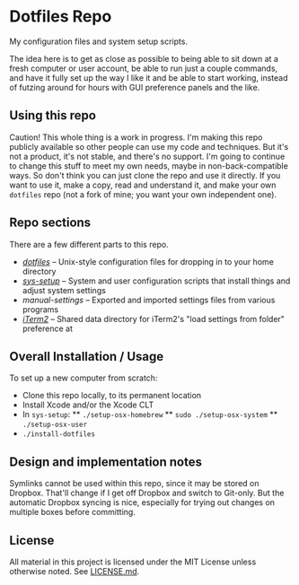 #  Dotfiles Repo  #

My configuration files and system setup scripts.

The idea here is to get as close as possible to being able to sit down at a fresh computer or user account, be able to run just a couple commands, and have it fully set up the way I like it and be able to start working, instead of futzing around for hours with GUI preference panels and the like.

##  Using this repo  ##

Caution! This whole thing is a work in progress. I'm making this repo publicly available so other people can use my code and techniques. But it's not a product, it's not stable, and there's no support. I'm going to continue to change this stuff to meet my own needs, maybe in non-back-compatible ways. So don't think you can just clone the repo and use it directly. If you want to use it, make a copy, read and understand it, and make your own `dotfiles` repo (not a fork of mine; you want your own independent one).

##  Repo sections  ##

There are a few different parts to this repo.

* [*dotfiles*](dotfiles/README.md) – Unix-style configuration files for dropping in to your home directory
* [*sys-setup*](sys-setup/README.md) – System and user configuration scripts that install things and adjust system settings
* *manual-settings* – Exported and imported settings files from various programs
* [*iTerm2*](iTerm2/README.md) – Shared data directory for iTerm2's "load settings from folder" preference at

##   Overall Installation / Usage   ##

To set up a new computer from scratch:

* Clone this repo locally, to its permanent location
* Install Xcode and/or the Xcode CLT
* In `sys-setup`:
** `./setup-osx-homebrew`
** `sudo ./setup-osx-system`
** `./setup-osx-user`
* `./install-dotfiles`

##  Design and implementation notes  ##

Symlinks cannot be used within this repo, since it may be stored on Dropbox. That'll change if I get off Dropbox and switch to Git-only. But the automatic Dropbox syncing is nice, especially for trying out changes on multiple boxes before committing.

##  License  ##

All material in this project is licensed under the MIT License unless otherwise noted. See [LICENSE.md](LICENSE.md).
